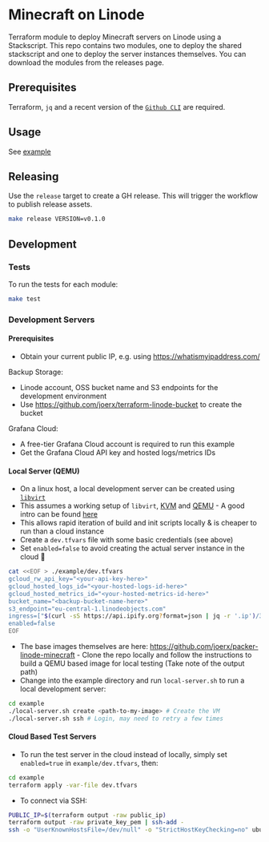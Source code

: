 # Minecraft on Linode

Terraform module to deploy Minecraft servers on Linode using a Stackscript. This repo contains two modules, one to deploy the shared stackscript and one to deploy the server instances themselves. You can download the modules from the releases page.

## Prerequisites

Terraform, `jq` and a recent version of the [`Github CLI`](https://cli.github.com/) are required.

## Usage

See [example](./example/)

## Releasing

Use the `release` target to create a GH release. This will trigger the workflow to publish release assets.

```sh
make release VERSION=v0.1.0
```

## Development

### Tests

To run the tests for each module:

```sh
make test
```

### Development Servers

#### Prerequisites

- Obtain your current public IP, e.g. using https://whatismyipaddress.com/

Backup Storage:

- Linode account, OSS bucket name and S3 endpoints for the development environment
- Use https://github.com/joerx/terraform-linode-bucket to create the bucket

Grafana Cloud:

- A free-tier Grafana Cloud account is required to run this example
- Get the Grafana Cloud API key and hosted logs/metrics IDs

#### Local Server (QEMU)

- On a linux host, a local development server can be created using [`libvirt`](https://libvirt.org/)
- This assumes a working setup of `libvirt`, [KVM](https://en.wikipedia.org/wiki/Kernel-based_Virtual_Machine) and [QEMU](https://www.qemu.org/) - A good intro can be found [here](https://joshrosso.com/docs/2020/2020-05-06-linux-hypervisor-setup/)
- This allows rapid iteration of build and init scripts locally & is cheaper to run than a cloud instance
- Create a `dev.tfvars` file with some basic credentials (see above)
- Set `enabled=false` to avoid creating the actual server instance in the cloud 💸

```sh
cat <<EOF > ./example/dev.tfvars
gcloud_rw_api_key="<your-api-key-here>"
gcloud_hosted_logs_id="<your-hosted-logs-id-here>"
gcloud_hosted_metrics_id="<your-hosted-metrics-id-here>"
bucket_name="<backup-bucket-name-here>"
s3_endpoint="eu-central-1.linodeobjects.com"
ingress=["$(curl -sS https://api.ipify.org?format=json | jq -r '.ip')/32"]
enabled=false
EOF
```

- The base images themselves are here: https://github.com/joerx/packer-linode-minecraft - Clone the repo locally and follow the instructions to build a QEMU based image for local testing (Take note of the output path)
- Change into the example directory and run `local-server.sh` to run a local development server:

```sh
cd example
./local-server.sh create <path-to-my-image> # Create the VM
./local-server.sh ssh # Login, may need to retry a few times
```

#### Cloud Based Test Servers

- To run the test server in the cloud instead of locally, simply set `enabled=true` in `example/dev.tfvars`, then:

```sh
cd example
terraform apply -var-file dev.tfvars
```

- To connect via SSH:

```sh
PUBLIC_IP=$(terraform output -raw public_ip)
terraform output -raw private_key_pem | ssh-add -
ssh -o "UserKnownHostsFile=/dev/null" -o "StrictHostKeyChecking=no" ubuntu@$PUBLIC_IP
```
